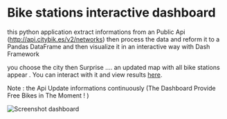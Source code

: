 # Bike stations interactive dashboard

this python application extract informations from an Public Api (http://api.citybik.es/v2/networks)
then process the data and reform it to a Pandas DataFrame and then visualize it in an interactive way with Dash Framework

you choose the city then Surprise .... an updated map with all bike stations appear .
You can interact with it and view results [here](http://ahmedaaz.pythonanywhere.com/).


Note : the Api Update informations continuously (The Dashboard Provide Free Bikes in The Moment ! )

![Screenshot dashboard](https://user-images.githubusercontent.com/76480820/194899043-2118fc51-0be3-4666-bf03-a4ed4edb694c.jpg)
